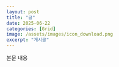 ```yaml
---
layout: post
title: "글"
date: 2025-06-22
categories: [Grid]
image: /assets/images/icon_download.png
excerpt: "게시글"
---
```

본문 내용